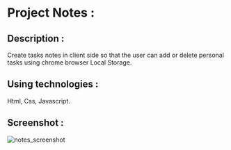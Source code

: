 
# Project Notes :

## Description :

Create tasks notes in client side so that the user can add or delete personal tasks using chrome browser Local Storage.

## Using technologies :

Html, Css, Javascript.


## Screenshot :

![notes_screenshot](https://user-images.githubusercontent.com/40452887/46908836-7ea6ae00-cf31-11e8-919d-d495c88e3510.png)





